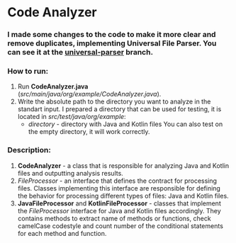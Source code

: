 # Code Analyzer

### I made some changes to the code to make it more clear and remove duplicates, implementing Universal File Parser. You can see it at the [universal-parser](https://github.com/yule44ka/test-task-Qodana-2/tree/universal-parser) branch.

### How to run:
1) Run **CodeAnalyzer.java** (*src/main/java/org/example/CodeAnalyzer.java*).
2) Write the absolute path to the directory you want to analyze in the standart input.
   I prepared a directory that can be used for testing, it is located in *src/test/java/org/example*:
   - *directory* - directory with Java and Kotlin files 
   You can also test on the empty directory, it will work correctly.
### Description:
1) **CodeAnalyzer** - a class that is responsible for analyzing Java and Kotlin files and outputting analysis results.
2) *FileProcessor* - an interface that defines the contract for processing files. Classes implementing this interface are responsible for defining the behavior for processing different types of files: Java and Kotlin files.
3) **JavaFileProcessor** and **KotlinFileProcessor** - classes that implement the *FileProcessor* interface for Java and Kotlin files accordingly. They contains methods to extract name of methods or functions, check camelCase codestyle and count number of the conditional statements for each method and function.
